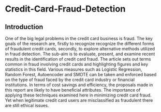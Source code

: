 # Credit-Card-Fraud-Detection

## Introduction

One of the big legal problems in the credit card business is fraud. The key goals of the research are, firstly to recognize recognize the different forms of fraudulent credit cards, secondly, to explore
alternative methods utilized in fraud detection. The sub-aim is to evaluate, present, and examine recent results in the identification of credit card fraud. The article sets out terms common in fraud involving credit cards and highlighting figures and key statistics in this field. Various measures such as Logistic Regression, Random Forest, Autoencoder and SMOTE can be taken and enforced based on the type of fraud faced by the credit card industry or financial institutions. In terms of cost savings and efficiency, the proposals made in this report are likely to have beneficial attributes. The importance of applying these techniques examined here in minimizing credit card fraud. Yet when legitimate credit card users are misclassified as fraudulent there are still ethical issues.
